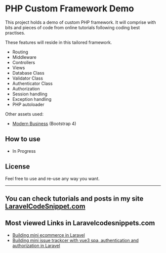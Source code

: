 # PHP Custom Framework Demo

This project holds a demo of custom PHP framework. It will comprise with bits and pieces of code from online tutorials following coding best practises.

These features will reside in this tailored framework. 

- Routing
- Middleware
- Controllers
- Views
- Database Class
- Validator Class
- Authenticator Class
- Authorization
- Session handling
- Exception handling
- PHP autoloader

Other assets used:

- [Modern Business](https://github.com/StartBootstrap/startbootstrap-modern-business/archive/refs/tags/v4.3.0.zip) (Bootstrap 4)


## How to use

- In Progress

## License

Feel free to use and re-use any way you want.

---

## You can check tutorials and posts in my site [LaravelCodeSnippet.com](https://laravelcodesnippets.com)

## Most viewed Links in Laravelcodesnippets.com

- [Building mini ecommerce in Laravel](https://laravelcodesnippets.com/communities/projects/topics/mini-ecommerce/posts/113)
- [Building mini issue trackcer with vue3 spa, authentication and authorization in Laravel](https://laravelcodesnippets.com/communities/projects/topics/mini-issue-tracker/posts/159)

